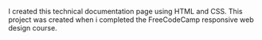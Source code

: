 I created this technical documentation page using HTML and CSS.
This project was created when i completed the FreeCodeCamp responsive web design course.
